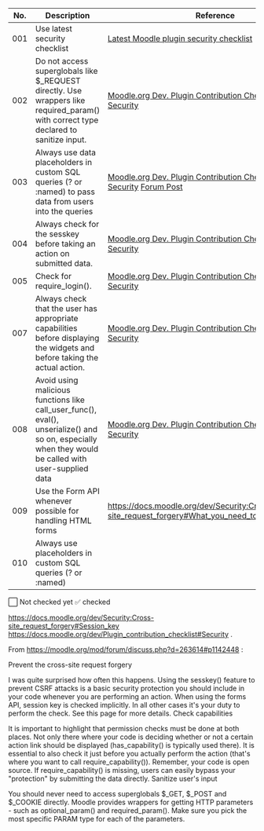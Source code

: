 
| No. | Description                                                       | Reference                 | Status |
| --- | ------------------------------------------------------------------| ------------------------- | ------ |
| 001 | Use latest security checklist                                     | [Latest Moodle plugin security checklist](https://github.com/emeneo/Moodle-Plugin-Security-Checklist)|⬜|
| 002 | Do not access superglobals like $_REQUEST directly. Use wrappers like required_param() with correct type declared to sanitize input.|[Moodle.org Dev. Plugin Contribution Checklist 3.10 Security](https://docs.moodle.org/dev/Plugin_contribution_checklist#Security)|⬜|   
| 003 | Always use data placeholders in custom SQL queries (? or :named) to pass data from users into the queries      | [Moodle.org Dev. Plugin Contribution Checklist 3.10 Security](https://docs.moodle.org/dev/Plugin_contribution_checklist#Security)    [Forum Post](https://moodle.org/mod/forum/discuss.php?d=263614#p1142448)                 |⬜|
| 004 | Always check for the sesskey before taking an action on submitted data.  |[Moodle.org Dev. Plugin Contribution Checklist 3.10 Security](https://docs.moodle.org/dev/Plugin_contribution_checklist#Security)               |⬜|
| 005 |Check for require_login().       |  [Moodle.org Dev. Plugin Contribution Checklist 3.10 Security](https://docs.moodle.org/dev/Plugin_contribution_checklist#Security)                         |⬜|
| 007 | Always check that the user has appropriate capabilities before displaying the widgets and before taking the actual action.      |  [Moodle.org Dev. Plugin Contribution Checklist 3.10 Security](https://docs.moodle.org/dev/Plugin_contribution_checklist#Security)                         |⬜|
| 008 | Avoid using malicious functions like call_user_func(), eval(), unserialize() and so on, especially when they would be called with user-supplied data      |  [Moodle.org Dev. Plugin Contribution Checklist 3.10 Security](https://docs.moodle.org/dev/Plugin_contribution_checklist#Security)                         |⬜|
| 009 | Use the Form API whenever possible for handling HTML forms      | https://docs.moodle.org/dev/Security:Cross-site_request_forgery#What_you_need_to_do_in_your_code                          |⬜|
| 010 | Always use placeholders in custom SQL queries (? or :named)       |                           |⬜|

⬜ Not checked yet
✅ checked



https://docs.moodle.org/dev/Security:Cross-site_request_forgery#Session_key
https://docs.moodle.org/dev/Plugin_contribution_checklist#Security
.






From https://moodle.org/mod/forum/discuss.php?d=263614#p1142448 :

Prevent the cross-site request forgery

I was quite surprised how often this happens. Using the sesskey() feature to prevent CSRF attacks is a basic security protection you should include in your code whenever you are performing an action. When using the forms API, session key is checked implicitly. In all other cases it's your duty to perform the check. See this page for more details.
Check capabilities

It is important to highlight that permission checks must be done at both places. Not only there where your code is deciding whether or not a certain action link should be displayed (has_capability() is typically used there). It is essential to also check it just before you actually perform the action (that's where you want to call require_capability()). Remember, your code is open source. If require_capability() is missing, users can easily bypass your "protection" by submitting the data directly.
Sanitize user's input

You should never need to access superglobals $_GET, $_POST and $_COOKIE directly. Moodle provides wrappers for getting HTTP parameters - such as optional_param() and required_param(). Make sure you pick the most specific PARAM type for each of the parameters.



